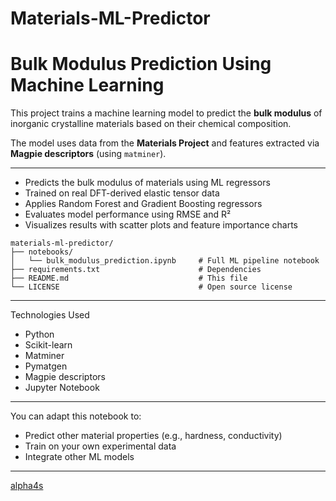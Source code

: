 # Materials-ML-Predictor
# Bulk Modulus Prediction Using Machine Learning

This project trains a machine learning model to predict the **bulk modulus** of inorganic crystalline materials based on their chemical composition.

The model uses data from the **Materials Project** and features extracted via **Magpie descriptors** (using `matminer`).

---

- Predicts the bulk modulus of materials using ML regressors
- Trained on real DFT-derived elastic tensor data
- Applies Random Forest and Gradient Boosting regressors
- Evaluates model performance using RMSE and R²
- Visualizes results with scatter plots and feature importance charts
  
```
materials-ml-predictor/
├── notebooks/
│   └── bulk_modulus_prediction.ipynb     # Full ML pipeline notebook                            
├── requirements.txt                      # Dependencies
├── README.md                             # This file
└── LICENSE                               # Open source license
```
---
Technologies Used
- Python
- Scikit-learn
- Matminer
- Pymatgen
- Magpie descriptors
- Jupyter Notebook

---

You can adapt this notebook to:
- Predict other material properties (e.g., hardness, conductivity)
- Train on your own experimental data
- Integrate other ML models

---
  
[alpha4s](https://github.com/alpha4s)

